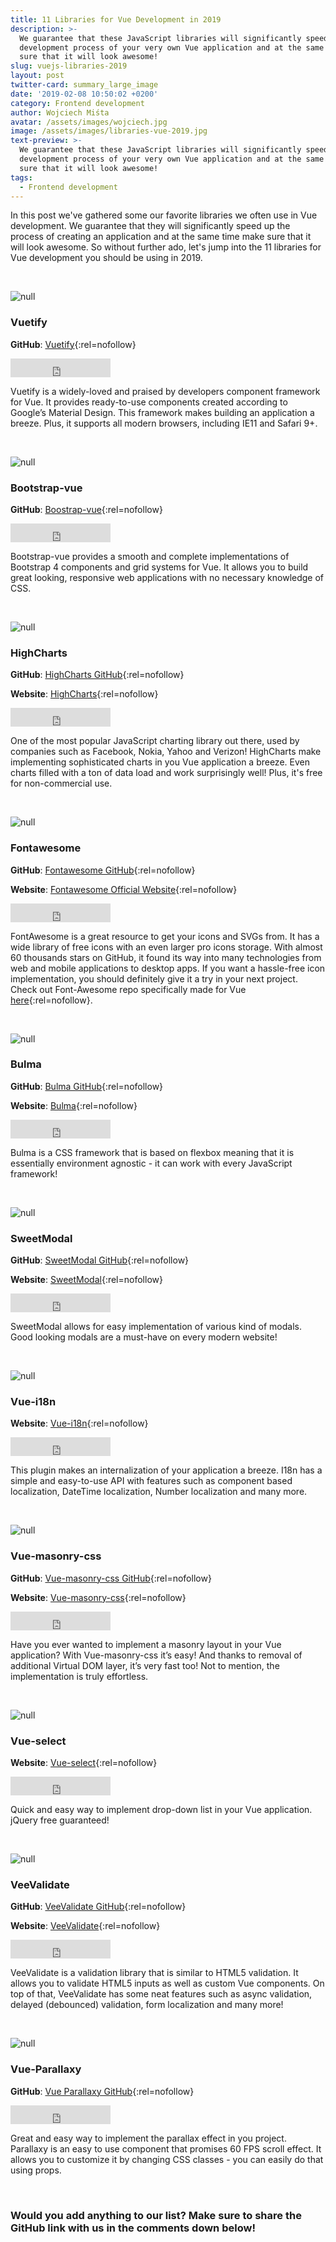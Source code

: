 ```yaml
---
title: 11 Libraries for Vue Development in 2019
description: >-
  We guarantee that these JavaScript libraries will significantly speed up the
  development process of your very own Vue application and at the same time make
  sure that it will look awesome!
slug: vuejs-libraries-2019
layout: post
twitter-card: summary_large_image
date: '2019-02-08 10:50:02 +0200'
category: Frontend development
author: Wojciech Miśta
avatar: /assets/images/wojciech.jpg
image: /assets/images/libraries-vue-2019.jpg
text-preview: >-
  We guarantee that these JavaScript libraries will significantly speed up the
  development process of your very own Vue application and at the same time make
  sure that it will look awesome!
tags:
  - Frontend development
---
```

In this post we've gathered some our favorite libraries we often use in Vue development. We guarantee that they will significantly speed up the process of creating an application and at the same time make sure that it will look awesome. So without further ado, let's jump into the 11 libraries for Vue development you should be using in 2019. 

<br>

![null](/assets/images/vuetify.jpg)

### Vuetify

**GitHub**: [Vuetify](https://github.com/vuetifyjs/vuetify){:rel=nofollow}

<iframe src="https://ghbtns.com/github-btn.html?user=vuetifyjs&repo=vuetify&type=star&count=true&size=large" frameborder="0" scrolling="0" width="160px" height="30px"></iframe>

Vuetify is a widely-loved and praised by developers component framework for Vue. It provides ready-to-use components created according to Google’s Material Design. This framework makes building an application a breeze. Plus, it supports all modern browsers, including IE11 and Safari 9+. 

<br>

![null](/assets/images/bootstrap-vue.jpg)

### Bootstrap-vue

**GitHub**: [Boostrap-vue](https://github.com/bootstrap-vue/bootstrap-vue){:rel=nofollow}

<iframe src="https://ghbtns.com/github-btn.html?user=bootstrap-vue&repo=bootstrap-vue&type=star&count=true&size=large" frameborder="0" scrolling="0" width="160px" height="30px"></iframe>

Bootstrap-vue provides a smooth and complete implementations of Bootstrap 4 components and grid systems for Vue. It allows you to build great looking, responsive web applications with no necessary knowledge of CSS. 

<br>

![null](/assets/images/highcharts.jpg)

### HighCharts

**GitHub**: [HighCharts GitHub](https://github.com/highcharts/highcharts){:rel=nofollow}

**Website**: [HighCharts](https://www.highcharts.com){:rel=nofollow}

<iframe src="https://ghbtns.com/github-btn.html?user=highcharts&repo=highcharts&type=star&count=true&size=large" frameborder="0" scrolling="0" width="160px" height="30px"></iframe>

One of the most popular JavaScript charting library out there, used by companies such as Facebook, Nokia, Yahoo and Verizon! HighCharts make implementing sophisticated charts in you Vue application a breeze. Even charts filled with a ton of data load and work surprisingly well! Plus, it's free for non-commercial use. 

<br>

![null](/assets/images/fontawesome.png)

### Fontawesome

**GitHub**: [Fontawesome GitHub](https://github.com/FortAwesome/Font-Awesome){:rel=nofollow}

**Website**: [Fontawesome Official Website](https://fontawesome.com){:rel=nofollow}

<iframe src="https://ghbtns.com/github-btn.html?user=FortAwesome&repo=Font-Awesome&type=star&count=true&size=large" frameborder="0" scrolling="0" width="160px" height="30px"></iframe>

FontAwesome is a great resource to get your icons and SVGs from. It has a wide library of free icons with an even larger pro icons storage. With almost 60 thousands stars on GitHub, it found its way into many technologies from web and mobile applications to desktop apps. If you want a hassle-free icon implementation, you should definitely give it a try in your next project. Check out Font-Awesome repo specifically made for Vue [here](https://github.com/FortAwesome/vue-fontawesome){:rel=nofollow}. 

<br>

![null](/assets/images/bulma-banner.png)

### Bulma

**GitHub**: [Bulma GitHub](https://github.com/jgthms/bulma){:rel=nofollow}

**Website**: [Bulma](https://bulma.io){:rel=nofollow}

<iframe src="https://ghbtns.com/github-btn.html?user=jgthms&repo=bulma&type=star&count=true&size=large" frameborder="0" scrolling="0" width="160px" height="30px"></iframe>

Bulma is a CSS framework that is based on flexbox meaning that it is essentially environment agnostic - it can work with every JavaScript framework! 

<br>

![null](/assets/images/sweetmodal.gif)

### SweetModal

**GitHub**: [SweetModal GitHub](https://github.com/adeptoas/sweet-modal){:rel=nofollow}

**Website**: [SweetModal](https://github.com/adeptoas/sweet-modal-vue){:rel=nofollow}

<iframe src="https://ghbtns.com/github-btn.html?user=adeptoas&repo=sweet-modal&type=star&count=true&size=large" frameborder="0" scrolling="0" width="160px" height="30px"></iframe>

SweetModal allows for easy implementation of various kind of modals. Good looking modals are a must-have on every modern website!

<br>

![null](/assets/images/vue-i18n.jpg)

### Vue-i18n

**Website**: [Vue-i18n](https://github.com/kazupon/vue-i18n){:rel=nofollow}

<iframe src="https://ghbtns.com/github-btn.html?user=kazupon&repo=vue-i18n&type=star&count=true&size=large" frameborder="0" scrolling="0" width="160px" height="30px"></iframe>

This plugin makes an internalization of your application a breeze. I18n has a simple and easy-to-use API with features such as component based localization, DateTime localization, Number localization and many more. 

<br>

![null](/assets/images/masonry-css.jpg)

### Vue-masonry-css

**GitHub**: [Vue-masonry-css GitHub](https://github.com/paulcollett/vue-masonry-css){:rel=nofollow}

**Website**: [Vue-masonry-css](https://github.com/paulcollett/vue-masonry-css){:rel=nofollow}

<iframe src="https://ghbtns.com/github-btn.html?user=paulcollett&repo=vue-masonry-css&type=star&count=true&size=large" frameborder="0" scrolling="0" width="160px" height="30px"></iframe>

Have you ever wanted to implement a masonry layout in your Vue application? With Vue-masonry-css it’s easy! And thanks to removal of additional Virtual DOM layer, it’s very fast too! Not to mention, the implementation is truly effortless. 

<br>

![null](/assets/images/vue-select.gif)

### Vue-select

**Website**: [Vue-select](https://github.com/sagalbot/vue-select){:rel=nofollow}

<iframe src="https://ghbtns.com/github-btn.html?user=sagalbot&repo=vue-select&type=star&count=true&size=large" frameborder="0" scrolling="0" width="160px" height="30px"></iframe>

Quick and easy way to implement drop-down list in your Vue application. jQuery free guaranteed! 

<br>

![null](/assets/images/veevalidate.jpg)

### VeeValidate

**GitHub**: [VeeValidate GitHub](https://github.com/baianat/vee-validate){:rel=nofollow}

**Website**: [VeeValidate](https://baianat.github.io/vee-validate/){:rel=nofollow}

<iframe src="https://ghbtns.com/github-btn.html?user=baianat&repo=vee-validate&type=star&count=true&size=large" frameborder="0" scrolling="0" width="160px" height="30px"></iframe>

VeeValidate is a validation library that is similar to HTML5 validation. It allows you to validate HTML5 inputs as well as custom Vue components. On top of that, VeeValidate has some neat features such as async validation, delayed (debounced) validation, form localization and many more! 

<br>

![null](/assets/images/paralaxy.gif)

### Vue-Parallaxy

**GitHub**: [Vue Parallaxy GitHub](https://github.com/apertureless/vue-parallax){:rel=nofollow}

<iframe src="https://ghbtns.com/github-btn.html?user=apertureless&repo=vue-parallax&type=star&count=true&size=large" frameborder="0" scrolling="0" width="160px" height="30px"></iframe>

Great and easy way to implement the parallax effect in you project. Parallaxy is an easy to use component that promises 60 FPS scroll effect. It allows you to customize it by changing CSS classes - you can easily do that using props.  

<br>

### Would you add anything to our list? Make sure to share the GitHub link with us in the comments down below!
